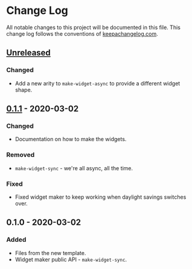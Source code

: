 # Change Log
All notable changes to this project will be documented in this file. This change log follows the conventions of [keepachangelog.com](http://keepachangelog.com/).

## [Unreleased]
### Changed
- Add a new arity to `make-widget-async` to provide a different widget shape.

## [0.1.1] - 2020-03-02
### Changed
- Documentation on how to make the widgets.

### Removed
- `make-widget-sync` - we're all async, all the time.

### Fixed
- Fixed widget maker to keep working when daylight savings switches over.

## 0.1.0 - 2020-03-02
### Added
- Files from the new template.
- Widget maker public API - `make-widget-sync`.

[Unreleased]: https://github.com/your-name/hex-bin/compare/0.1.1...HEAD
[0.1.1]: https://github.com/your-name/hex-bin/compare/0.1.0...0.1.1
